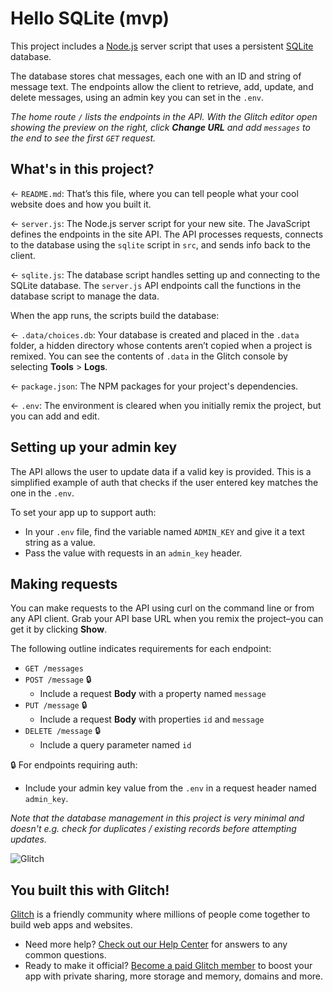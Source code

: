 # Hello SQLite (mvp)

This project includes a [Node.js](https://nodejs.org/en/about/) server script that uses a persistent [SQLite](https://www.sqlite.org) database.

The database stores chat messages, each one with an ID and string of message text. The endpoints allow the client to retrieve, add, update, and delete messages, using an admin key you can set in the `.env`.

_The home route `/` lists the endpoints in the API. With the Glitch editor open showing the preview on the right, click __Change URL__ and add `messages` to the end to see the first `GET` request._

## What's in this project?

← `README.md`: That’s this file, where you can tell people what your cool website does and how you built it.

← `server.js`: The Node.js server script for your new site. The JavaScript defines the endpoints in the site API. The API processes requests, connects to the database using the `sqlite` script in `src`, and sends info back to the client.

← `sqlite.js`: The database script handles setting up and connecting to the SQLite database. The `server.js` API endpoints call the functions in the database script to manage the data.

When the app runs, the scripts build the database:

← `.data/choices.db`: Your database is created and placed in the `.data` folder, a hidden directory whose contents aren’t copied when a project is remixed. You can see the contents of `.data` in the Glitch console by selecting __Tools__ >  __Logs__.

← `package.json`: The NPM packages for your project's dependencies.

← `.env`: The environment is cleared when you initially remix the project, but you can add and edit.

## Setting up your admin key

The API allows the user to update data if a valid key is provided. This is a simplified example of auth that checks if the user entered key matches the one in the `.env`.

To set your app up to support auth:

* In your `.env` file, find the variable named `ADMIN_KEY` and give it a text string as a value.
* Pass the value with requests in an `admin_key` header.

## Making requests

You can make requests to the API using curl on the command line or from any API client. Grab your API base URL when you remix the project–you can get it by clicking __Show__.

The following outline indicates requirements for each endpoint:

* `GET /messages`
* `POST /message` 🔒
  * Include a request __Body__ with a property named `message`
* `PUT /message` 🔒
  * Include a request __Body__ with properties `id` and `message`
* `DELETE /message` 🔒
  * Include a query parameter named `id`

🔒 For endpoints requiring auth:
* Include your admin key value from the `.env` in a request header named `admin_key`.

_Note that the database management in this project is very minimal and doesn't e.g. check for duplicates / existing records before attempting updates._

![Glitch](https://cdn.glitch.com/a9975ea6-8949-4bab-addb-8a95021dc2da%2FLogo_Color.svg?v=1602781328576)

## You built this with Glitch!

[Glitch](https://glitch.com) is a friendly community where millions of people come together to build web apps and websites.

- Need more help? [Check out our Help Center](https://help.glitch.com/) for answers to any common questions.
- Ready to make it official? [Become a paid Glitch member](https://glitch.com/pricing) to boost your app with private sharing, more storage and memory, domains and more.
